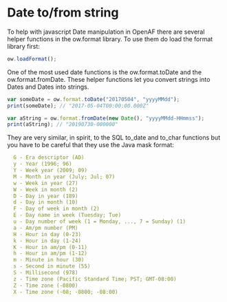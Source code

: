 # Date to/from string

To help with javascript Date manipulation in OpenAF there are several helper functions in the ow.format library. To use them do load the format library first:

````javascript
ow.loadFormat();
````

One of the most used date functions is the ow.format.toDate and the ow.format.fromDate. These helper functions let you convert strings into Dates and Dates into strings.

````javascript
var someDate = ow.format.toDate("20170504", "yyyyMMdd");
print(someDate); // "2017-05-04T00:00:00.000Z"

var aString = ow.format.fromDate(new Date(), "yyyyMMdd-HHmmss");
print(aString); // "20190730-000000"
````

They are very similar, in spirit, to the SQL to_date and to_char functions but you have to be careful that they use the Java mask format: 

````yaml
  G - Era descriptor (AD)
  y - Year (1996; 96)
  Y - Week year (2009; 09)
  M - Month in year (July; Jul; 07)
  w - Week in year (27)
  W - Week in month (2)
  D - Day in year (189)
  d - Day in month (10)
  F - Day of week in month (2)
  E - Day name in week (Tuesday; Tue)
  u - Day number of week (1 = Monday, ..., 7 = Sunday) (1)
  a - Am/pm number (PM)
  H - Hour in day (0-23)
  k - Hour in day (1-24)
  K - Hour in am/pm (0-11)
  h - Hour in am/pm (1-12)
  m - Minute in hour (30)
  s - Second in minute (55)
  S - Millisecond (978)
  z - Time zone (Pacific Standard Time; PST; GMT-08:00)
  Z - Time zone (-0800)
  X - Time zone (-08; -0800; -08:00)
````